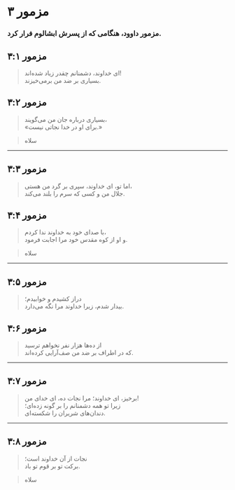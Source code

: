 # مزمور ۳

### مزمور داوود، هنگامی که از پسرش ابشالوم فرار کرد.

## مزمور ۳:۱

> ای خداوند، دشمنانم چقدر زیاد شده‌اند!  
> بسیاری بر ضد من برمی‌خیزند.

## مزمور ۳:۲

> بسیاری درباره جان من می‌گویند،  
> «برای او در خدا نجاتی نیست.»

> سلاه

---

## مزمور ۳:۳

> اما تو، ای خداوند، سپری بر گرد من هستی،  
> جلال من و کسی که سرم را بلند می‌کند.

## مزمور ۳:۴

> با صدای خود به خداوند ندا کردم،  
> و او از کوه مقدس خود مرا اجابت فرمود.

> سلاه

---

## مزمور ۳:۵

> دراز کشیدم و خوابیدم؛  
> بیدار شدم، زیرا خداوند مرا نگه می‌دارد.

## مزمور ۳:۶

> از ده‌ها هزار نفر نخواهم ترسید  
> که در اطراف بر ضد من صف‌آرایی کرده‌اند.

---

## مزمور ۳:۷

> برخیز، ای خداوند؛ مرا نجات ده، ای خدای من!  
> زیرا تو همه دشمنانم را بر گونه زده‌ای؛  
> دندان‌های شریران را شکسته‌ای.

---

## مزمور ۳:۸

> نجات از آن خداوند است؛  
> برکت تو بر قوم تو باد.

> سلاه
